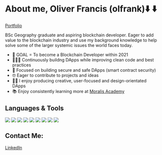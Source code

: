 

# About me, Oliver Francis (olfrank)⬇️ ⬇️
[Portfolio](https://olfrank.github.io/my-website/)

BSc Geography graduate and aspiring blockchain developer. Eager to add value to the blockchain industry and use my background knowledge to help solve some of the larger systemic issues the world faces today. 

- 🤩 GOAL = To become a Blockchain Developer within 2021
- 👨🏻‍💻 Continuously buildng DApps while improving clean code and best practices 
- 🔎 Focused on building secure and safe DApps (smart contract security) 
- 🤓 Eager to contribute to projects and ideas
- 👨‍🎨 I enjoy producing creative, user-focused and design-orientated DApps 
- 📚 Enjoy consistently learning more at [Moralis Academy](https://academy.moralis.io/)

## Languages & Tools

<img src="https://img.shields.io/badge/-React.js-61DAFB?logo=react&logoColor=white"/>  <img src="https://img.shields.io/badge/-JavaScript-F7DF1E?logo=JavaScript&logoColor=white"/> <img src="https://img.shields.io/badge/-Solidity-363636?logo=Solidity"/> <img src="https://img.shields.io/badge/-Web3.js-F16822?logo=Web3.js"/>
<img src="https://img.shields.io/badge/-HTML-CB3837?logo=HTML5&logoColor=white"/> <img src="https://img.shields.io/badge/-CSS-1572B6?logo=CSS3&logoColor=white"/>  <img src="https://img.shields.io/badge/-jQuery-0769AD?logo=jQuery"/> <img src="https://img.shields.io/badge/-Bootstrap-7952B3?logo=Bootstrap"/>
<img src="https://img.shields.io/badge/-npm-CB3837?logo=npm&logoColor=white"/>
## Contact Me:
[LinkedIn](https://olfrank.github.io/my-website/)
